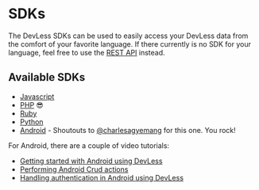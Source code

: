 # SDKs

The DevLess SDKs can be used to easily access your DevLess data from the comfort of your favorite language. If there currently is no SDK for your language, feel free to use the [REST API](http-api.md) instead.

## Available SDKs

* [Javascript](https://github.com/DevlessTeam/DV-JS-SDK/) 
* [PHP](https://github.com/DevlessTeam/DV-PHP-SDK/) 😎
* [Ruby](https://github.com/DevlessTeam/DV-RUBY-SDK/)
* [Python ](https://github.com/DevlessTeam/DV-PY-SDK/blob/master/README.md)
* [Android](https://github.com/DevlessTeam/dv-android-sdk-1.0/) -  Shoutouts to [@charlesagyemang](https://github.com/charlesagyemang) for this one. You rock! 

For Android, there are a couple of video tutorials:

* [Getting started with Android using DevLess](https://www.youtube.com/watch?v=HIQw2FeeQnc)
* [Performing Android Crud actions](https://www.youtube.com/watch?v=XYchukmHe_U)
* [Handling authentication in Android using DevLess ](https://www.youtube.com/watch?v=kddCS4vKXro)

